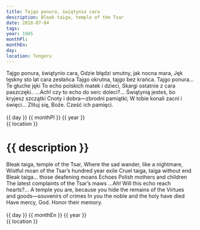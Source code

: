 ```yaml
---
title: Tajgo ponura, świątynio cara
description: Bleak taiga, temple of the Tsar
date: 2018-07-04
tags: 
year: 1945
monthPl: 
monthEn: 
day:
location: Tengeru
---
```


<div class="indent">
<div class="poem">		Tajgo ponura, świątynio cara,
		Gdzie błądzi smutny, jak nocna mara,
		Jęk tęskny sto lat cara zesłańca
		Tajgo okrutna, tajgo bez krańca.
Tajgo ponura... Te głuche jęki
To echo polskich matek i dzieci,
Skargi ostatnie z cara paszczęki..
…Ach! czy to echo do serc doleci?...
		Świątynią jesteś, bo kryjesz szczątki
		Cnoty i dobra—zbrodni pamiątki;
		W tobie konali zacni i święci…
		Zlituj się, Boże. Cześć ich pamięci.
</div>

<div class="dateLocation">
<br> {{ day }} {{ monthPl }} {{ year }} <br>
{{ location }} <br>
</div>
</div>

<h1>{{ description }}</h1>

<div class="indent">
<div class="translation">		Bleak taiga, temple of the Tsar,
		Where the sad wander, like a nightmare,
		Wistful moan of the Tsar’s hundred year exile
		Cruel taiga, taiga without end
Bleak taiga… those deafening moans
Echoes Polish mothers and children
The latest complaints of the Tsar’s maws
…Ah! Will this echo reach hearts?...
		A temple you are, because you hide the remains of the
		Virtues and goods—souvenirs of crimes
		In you the noble and the holy have died
		Have mercy, God. Honor their memory.
</div>

<div class="dateLocation">
<br> {{ day }} {{ monthEn }} {{ year }} <br>
{{ location }} <br>
</div>
</div>